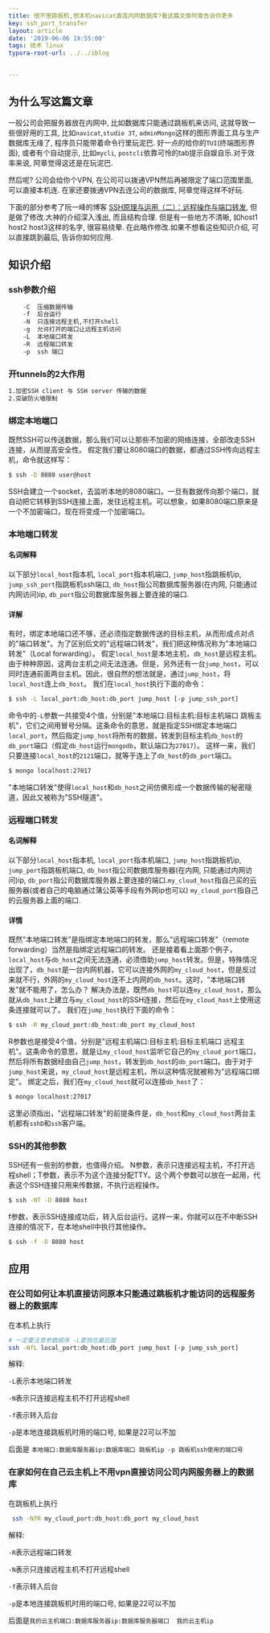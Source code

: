 ```yaml
---
title: 恨不恨跳板机,想本机navicat直连内网数据库?看这篇文章阿章告诉你更多
key: ssh_port_transfer
layout: article
date: '2019-06-06 19:55:00'
tags: 技术 linux
typora-root-url: ../../iblog


---
```


## 为什么写这篇文章

一般公司会把服务器放在内网中, 比如数据库只能通过跳板机来访问, 这就导致一些很好用的工具, 比如`navicat`,`studio 3T`, `adminMongo`这样的图形界面工具与生产数据库无缘了, 程序员只能带着命令行里玩泥巴. 好一点的给你的`TUI`(终端图形界面), 或者有个自动提示, 比如`mycli`, `postcli`依靠可怜的tab提示自娱自乐.对于效率来说, 阿章觉得这还是在玩泥巴.

然后呢? 公司会给你个VPN, 在公司可以拨通VPN然后再被限定了端口范围里面, 可以直接本机连. 在家还要拨通VPN去连公司的数据库, 阿章觉得这样不好玩.

下面的部分参考了阮一峰的博客 [SSH原理与运用（二）：远程操作与端口转发](http://www.ruanyifeng.com/blog/2011/12/ssh_port_forwarding.html),  但是做了修改.大神的介绍深入浅出, 而且结构合理. 但是有一些地方不清晰, 如host1  host2 host3这样的名字, 很容易绕晕. 在此略作修改.如果不想看这些知识介绍, 可以直接跳到最后, 告诉你如何应用.

## 知识介绍

### ssh参数介绍

```bash
    -C  压缩数据传输
    -f  后台运行
    -N  只连接远程主机,不打开shell
    -g  允许打开的端口让远程主机访问        
    -L  本地端口转发
    -R  远程端口转发
    -p  ssh 端口
```

### 开tunnels的2大作用

```bash
1.加密SSH client 与 SSH server 传输的数据
2.突破防火墙限制
```

### 绑定本地端口

既然SSH可以传送数据，那么我们可以让那些不加密的网络连接，全部改走SSH连接，从而提高安全性。 假定我们要让8080端口的数据，都通过SSH传向远程主机，命令就这样写：

```bash
$ ssh -D 8080 user@host
```

SSH会建立一个socket，去监听本地的8080端口。一旦有数据传向那个端口，就自动把它转移到SSH连接上面，发往远程主机。可以想象，如果8080端口原来是一个不加密端口，现在将变成一个加密端口。

### 本地端口转发

#### 名词解释

以下部分`local_host`指本机, `local_port`指本机端口, `jump_host`指跳板机ip, `jump_ssh_port`指跳板机ssh端口, `db_host`指公司数据库服务器(在内网, 只能通过内网访问)ip, `db_port`指公司数据库服务器上要连接的端口.

#### 详解

有时，绑定本地端口还不够，还必须指定数据传送的目标主机，从而形成点对点的"端口转发"。为了区别后文的"远程端口转发"，我们把这种情况称为"本地端口转发"（Local forwarding）。 假定`local_host`是本地主机，`db_host`是远程主机。由于种种原因，这两台主机之间无法连通。但是，另外还有一台`jump_host`，可以同时连通前面两台主机。因此，很自然的想法就是，通过`jump_host`，将`local_host`连上`db_host`。 我们在`local_host`执行下面的命令：

```bash
$ ssh -L local_port:db_host:db_port jump_host [-p jump_ssh_port]
```

命令中的`-L`参数一共接受4个值，分别是"本地端口:目标主机:目标主机端口  跳板主机"，它们之间用冒号分隔。这条命令的意思，就是指定SSH绑定本地端口`local_port`，然后指定`jump_host`将所有的数据，转发到目标主机`db_host`的`db_port`端口（假定`db_host`运行`mongodb`，默认端口为`27017`）。 这样一来，我们只要连接`local_host`的`2121`端口，就等于连上了`db_host`的`db_port`端口。

```bash
$ mongo localhost:27017
```

"本地端口转发"使得`local_host`和`db_host`之间仿佛形成一个数据传输的秘密隧道，因此又被称为"SSH隧道"。

### 远程端口转发

#### 名词解释

以下部分`local_host`指本机, `local_port`指本机端口, `jump_host`指跳板机ip, `jump_port`指跳板机端口, `db_host`指公司数据库服务器(在内网, 只能通过内网访问)ip, `db_port`指公司数据库服务器上要连接的端口.`my_cloud_host`指自己买的云服务器(或者自己的电脑通过蒲公英等手段有外网ip也可以) `my_cloud_port`指自己的云服务器上面的端口.

#### 详情

既然"本地端口转发"是指绑定本地端口的转发，那么"远程端口转发"（remote forwarding）当然是指绑定远程端口的转发。 还是接着看上面那个例子，`local_host`与`db_host`之间无法连通，必须借助`jump_host`转发。但是，特殊情况出现了，`db_host`是一台内网机器，它可以连接外网的`my_cloud_host`，但是反过来就不行，外网的`my_cloud_host`连不上内网的`db_host`。这时，"本地端口转发"就不能用了，怎么办？ 解决办法是，既然`db_host`可以连`my_cloud_host`，那么就从`db_host`上建立与`my_cloud_host`的SSH连接，然后在`my_cloud_host`上使用这条连接就可以了。 我们在`jump_host`执行下面的命令：

```bash
$ ssh -R my_cloud_port:db_host:db_port my_cloud_host
```

R参数也是接受4个值，分别是"远程主机端口:目标主机:目标主机端口 远程主机"。这条命令的意思，就是让`my_cloud_host`监听它自己的`my_cloud_port`端口，然后将所有数据经由自己`jump_host`，转发到`db_host`的`db_port`端口。由于对于`jump_host`来说，`my_cloud_host`是远程主机，所以这种情况就被称为"远程端口绑定"。 绑定之后，我们在`my_cloud_host`就可以连接`db_host`了：

```bash
$ mongo localhost:27017
```

这里必须指出，"远程端口转发"的前提条件是，`db_host`和`my_cloud_host`两台主机都有`sshD`和`ssh`客户端。

### SSH的其他参数

SSH还有一些别的参数，也值得介绍。 N参数，表示只连接远程主机，不打开远程shell；T参数，表示不为这个连接分配TTY。这个两个参数可以放在一起用，代表这个SSH连接只用来传数据，不执行远程操作。

```bash
$ ssh -NT -D 8080 host
```

f参数，表示SSH连接成功后，转入后台运行。这样一来，你就可以在不中断SSH连接的情况下，在本地shell中执行其他操作。

```bash
$ ssh -f -D 8080 host
```

## 应用

### 在公司如何让本机直接访问原本只能通过跳板机才能访问的远程服务器上的数据库

在本机上执行

```bash
# 一定要注意参数顺序 -L要放在最后面
ssh -NfL local_port:db_host:db_port jump_host [-p jump_ssh_port]
```

解释:

`-L`表示本地端口转发 

`-N`表示只连接远程主机不打开远程shell

 `-f`表示转入后台

 `-p`是本地连接跳板机时用的端口号, 如果是22可以不加

后面是 `本地端口:数据库服务器ip:数据库端口 跳板机ip -p 跳板机ssh使用的端口号`

### 在家如何在自己云主机上不用vpn直接访问公司内网服务器上的数据库

在跳板机上执行

```bash
 ssh -NfR my_cloud_port:db_host:db_port my_cloud_host
```

解释:

`-R`表示远程端口转发 

`-N`表示只连接远程主机不打开远程shell

 `-f`表示转入后台

 `-p`是本地连接跳板机时用的端口号, 如果是22可以不加

后面是`我的云主机端口:数据库服务器ip:数据库服务器端口  我的云主机ip`